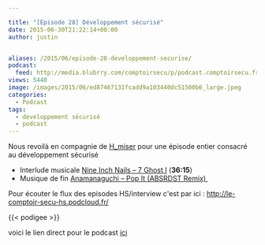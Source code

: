 ```yaml
---

title: "[Episode 28] Développement sécurisé"
date: 2015-06-30T21:22:14+00:00
author: justin


aliases: /2015/06/episode-28-developpement-securise/
podcast:
  feed: http://media.blubrry.com/comptoirsecu/p/podcast.comptoirsecu.fr/CSEC.EP28.2015-06-29.DEVELOPPEMENT_SECURISE.mp3
views: 5440
image: /images/2015/06/ed87467131fcadd9a103440dc51500b6_large.jpeg
categories:
  - Podcast
tags:
  - developpement sécurisé
  - podcast
---
```



Nous revoilà en compagnie de [H_miser](https://twitter.com/H_Miser) pour une épisode entier consacré au développement sécurisé

  * Interlude musicale [Nine Inch Nails – 7 Ghost I](http://www.discogs.com/Nine-Inch-Nails-Ghosts-I-IV/release/1262566) (**36:15**)
  * Musique de fin [Anamanaguchi – Pop It (ABSRDST Remix) ](https://soundcloud.com/anamanaguchi/pop-it-absrdst-remix)

Pour écouter le flux des episodes HS/interview c'est par ici : <http://le-comptoir-secu-hs.podcloud.fr/>





{{< podigee >}}






voici le lien direct pour le podcast [ici](http://media.blubrry.com/comptoirsecu/p/podcast.comptoirsecu.fr/CSEC.EP28.2015-06-29.DEVELOPPEMENT_SECURISE.mp3)
